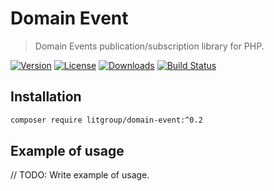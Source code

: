 # Domain Event

> Domain Events publication/subscription library for PHP.

[![Version](https://img.shields.io/packagist/v/litgroup/domain-event.svg)](https://packagist.org/packages/litgroup/domain-event)
[![License](https://img.shields.io/badge/license-MIT-blue.svg)][license]
[![Downloads](https://img.shields.io/packagist/dt/litgroup/domain-event.svg)](https://packagist.org/packages/litgroup/domain-event)
[![Build Status](https://travis-ci.org/LitGroup/domain-event.php.svg?branch=master)](https://travis-ci.org/LitGroup/domain-event.php)

## Installation

```bash
composer require litgroup/domain-event:^0.2
```

## Example of usage

// TODO: Write example of usage.


[license]: https://raw.githubusercontent.com/LitGroup/domain-event.php/master/LICENSE